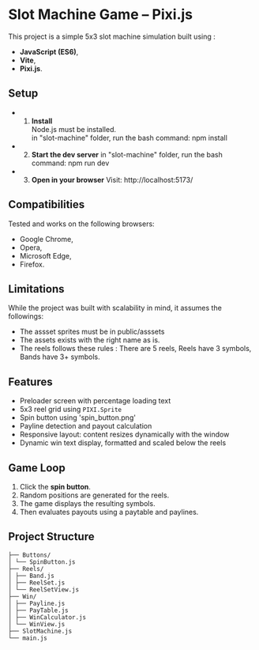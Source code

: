 # Slot Machine Game – Pixi.js
This project is a simple 5x3 slot machine simulation built using :
- **JavaScript (ES6)**, 
- **Vite**,
- **Pixi.js**. 

## Setup
- 1. **Install**  
    Node.js must be installed.  
    in "slot-machine" folder, run the bash command: npm install
- 2. **Start the dev server**
    in "slot-machine" folder, run the bash command: npm run dev
- 3. **Open in your browser**
    Visit: http://localhost:5173/

## Compatibilities
Tested and works on the following browsers:
- Google Chrome, 
- Opera,
- Microsoft Edge,
- Firefox. 

## Limitations
While the project was built with scalability in mind,
it assumes the followings:
- The assset sprites must be in public/asssets
- The assets exists with the right name as is.
- The reels follows these rules :
    There are 5 reels, 
    Reels have 3 symbols,
    Bands have 3+ symbols.

## Features
-  Preloader screen with percentage loading text
-  5x3 reel grid using `PIXI.Sprite`
-  Spin button using 'spin_button.png'
-  Payline detection and payout calculation
-  Responsive layout: content resizes dynamically with the window
-  Dynamic win text display, formatted and scaled below the reels

## Game Loop
1. Click the **spin button**.
2. Random positions are generated for the reels. 
3. The game displays the resulting symbols. 
4. Then evaluates payouts using a paytable and paylines.

## Project Structure
    ├── Buttons/
    │ └── SpinButton.js 
    ├── Reels/
    │ ├── Band.js 
    │ ├── ReelSet.js 
    │ └── ReelSetView.js 
    ├── Win/
    │ ├── Payline.js 
    │ ├── PayTable.js 
    │ ├── WinCalculator.js 
    │ └── WinView.js 
    ├── SlotMachine.js 
    └── main.js 
